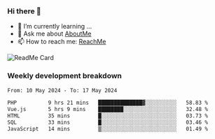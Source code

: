 ### Hi there 👋

- 🌱 I’m currently learning ...
- 💬 Ask me about [AboutMe](https://www.itzcy.com/about)
- 📫 How to reach me: [ReachMe](https://www.itzcy.com/about)

![ReadMe Card](https://github-readme-stats-ten-gilt.vercel.app/api?username=SuperChenYun&show_icons=true&title_color=fff&icon_color=79ff97&text_color=9f9f9f&bg_color=151515&hide_border=true)

### Weekly development breakdown
<!--START_SECTION:waka-->

```txt
From: 10 May 2024 - To: 17 May 2024

PHP          9 hrs 21 mins   ██████████████▓░░░░░░░░░░   58.83 %
Vue.js       5 hrs 9 mins    ████████░░░░░░░░░░░░░░░░░   32.48 %
HTML         35 mins         █░░░░░░░░░░░░░░░░░░░░░░░░   03.73 %
SQL          33 mins         █░░░░░░░░░░░░░░░░░░░░░░░░   03.46 %
JavaScript   14 mins         ▒░░░░░░░░░░░░░░░░░░░░░░░░   01.49 %
```

<!--END_SECTION:waka-->
